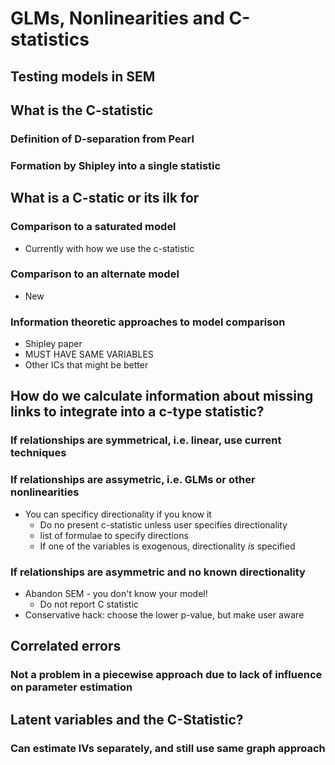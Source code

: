 # GLMs, Nonlinearities and C-statistics  

## Testing models in SEM

## What is the C-statistic
### Definition of D-separation from Pearl
### Formation by Shipley into a single statistic

## What is a C-static or its ilk for
### Comparison to a saturated model
- Currently with how we use the c-statistic

### Comparison to an alternate model
- New

### Information theoretic approaches to model comparison
- Shipley paper
- MUST HAVE SAME VARIABLES
- Other ICs that might be better

## How do we calculate information about missing links to integrate into a c-type statistic?
### If relationships are symmetrical, i.e. linear, use current techniques

### If relationships are assymetric, i.e. GLMs or other nonlinearities
- You can specificy directionality if you know it
    - Do no present c-statistic unless user specifies directionality
    - list of formulae to specify directions
    - If one of the variables is exogenous, directionality *is* specified
    
### If relationships are asymmetric and no known directionality
- Abandon SEM - you don't know your model!
  - Do not report C statistic
- Conservative hack: choose the lower p-value, but make user aware

## Correlated errors
### Not a problem in a piecewise approach due to lack of influence on parameter estimation

## Latent variables and the C-Statistic?
### Can estimate lVs separately, and still use same graph approach
